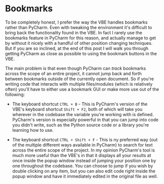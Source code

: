 # Bookmarks

To be completely honest, I prefer the way the VBE handles bookmarks rather than PyCharm. Even with tweaking the environment it's difficult to bring back the functionality found in the VBE. In fact I rarely use the bookmarks feature in PyCharm for this reason, and actually manage to get by without it nicely with a handful of other position changing techniques. But if you are so inclined, at the end of this post I will walk you through getting PyCharm as close as possible to using the bookmark buttons in the VBE.

The main problem is that even though PyCharm can *track* bookmarks across the scope of an entire project, it cannot jump back and forth between bookmarks outside of the currently open document. So if you're writing code that interacts with multiple files/modules (which is relatively often) you'll have to either use a bookmark GUI or make more use out of the following:

* The keyboard shortcut `CTRL + B` - This is PyCharm's version of the VBE's keyboard shortcut `Shift + F2`, both of which will take you wherever in the codebase the variable you're working with is defined. PyCharm's version is especially powerful in that you can jump into code you didn't write, such as the Python source code or a library you're learning how to use.

* The keyboard shortcut `CTRL + Shift + F` - This is ny preferred way (out of the multiple different ways available in PyCharm) to search for text across the entire scope of the project. In my opinion PyCharm's tool is much more useful than the VBE's in that it displays all your results at once inside the popup window instead of jumping your position one by one throughout the codebase. You can choose to jump if you wish by double clicking on any item, but you can also edit code right inside the popup window and have it immediately edited in the original file as well.